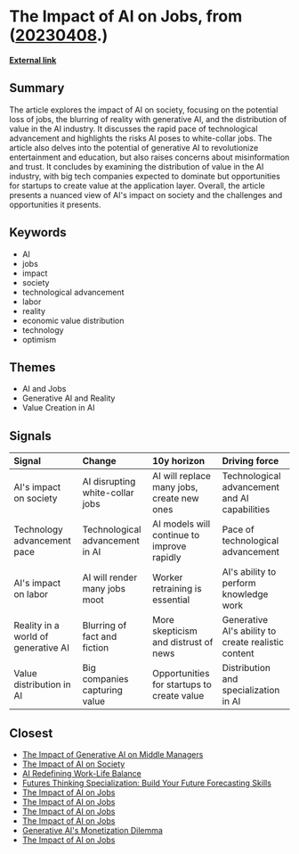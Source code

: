 # __The Impact of AI on Jobs__, from ([20230408](https://kghosh.substack.com/p/20230408).)

__[External link](https://digitalnative.substack.com/p/will-ai-take-our-jobs-exploring-ais)__



## Summary

The article explores the impact of AI on society, focusing on the potential loss of jobs, the blurring of reality with generative AI, and the distribution of value in the AI industry. It discusses the rapid pace of technological advancement and highlights the risks AI poses to white-collar jobs. The article also delves into the potential of generative AI to revolutionize entertainment and education, but also raises concerns about misinformation and trust. It concludes by examining the distribution of value in the AI industry, with big tech companies expected to dominate but opportunities for startups to create value at the application layer. Overall, the article presents a nuanced view of AI's impact on society and the challenges and opportunities it presents.

## Keywords

* AI
* jobs
* impact
* society
* technological advancement
* labor
* reality
* economic value distribution
* technology
* optimism

## Themes

* AI and Jobs
* Generative AI and Reality
* Value Creation in AI

## Signals

| Signal                              | Change                          | 10y horizon                                | Driving force                                       |
|:------------------------------------|:--------------------------------|:-------------------------------------------|:----------------------------------------------------|
| AI's impact on society              | AI disrupting white-collar jobs | AI will replace many jobs, create new ones | Technological advancement and AI capabilities       |
| Technology advancement pace         | Technological advancement in AI | AI models will continue to improve rapidly | Pace of technological advancement                   |
| AI's impact on labor                | AI will render many jobs moot   | Worker retraining is essential             | AI's ability to perform knowledge work              |
| Reality in a world of generative AI | Blurring of fact and fiction    | More skepticism and distrust of news       | Generative AI's ability to create realistic content |
| Value distribution in AI            | Big companies capturing value   | Opportunities for startups to create value | Distribution and specialization in AI               |

## Closest

* [The Impact of Generative AI on Middle Managers](4427e1d7ce3ce8d0a6f40cb808f69b6a)
* [The Impact of AI on Society](87709d0e31dee725ec1f54b7f4facbc4)
* [AI Redefining Work-Life Balance](bc5ff4c170f1f63b34eb7ca70775d8d7)
* [Futures Thinking Specialization: Build Your Future Forecasting Skills](226ad3d32e12d879b3dc823094486440)
* [The Impact of AI on Jobs](17cff4adea214f71c7a5eed15307b0e7)
* [The Impact of AI on Jobs](17cff4adea214f71c7a5eed15307b0e7)
* [The Impact of AI on Jobs](17cff4adea214f71c7a5eed15307b0e7)
* [The Impact of AI on Jobs](17cff4adea214f71c7a5eed15307b0e7)
* [Generative AI's Monetization Dilemma](0c6842166e382f4956d21e22b38fa9c2)
* [The Impact of AI on Jobs](17cff4adea214f71c7a5eed15307b0e7)